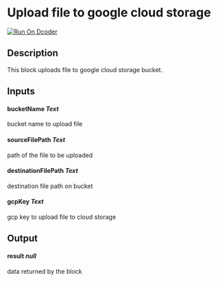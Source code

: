 # Upload file to google cloud storage

[![Run On Dcoder](https://static-content.dcoder.tech/dcoder-assets/run-on-dcoder.svg)](https://code.dcoder.tech/feed/block/60646ec7b166dc05754ecf44)

## Description

This block uploads file to google cloud storage bucket.

## Inputs

#### **bucketName** _Text_

bucket name to upload file

#### **sourceFilePath** _Text_

path of the file to be uploaded

#### **destinationFilePath** _Text_

destination file path on bucket

#### **gcpKey** _Text_

gcp key to upload file to cloud storage

## Output

#### **result** _null_

data returned by the block
